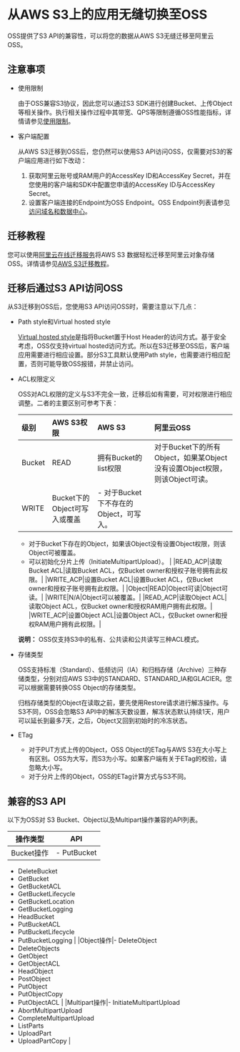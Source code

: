 # 从AWS S3上的应用无缝切换至OSS

OSS提供了S3 API的兼容性，可以将您的数据从AWS S3无缝迁移至阿里云OSS。

## 注意事项

-   使用限制

    由于OSS兼容S3协议，因此您可以通过S3 SDK进行创建Bucket、上传Object等相关操作。执行相关操作过程中其带宽、QPS等限制遵循OSS性能指标，详情请参见[使用限制](/intl.zh-CN/产品简介/使用限制.md)。

-   客户端配置

    从AWS S3迁移到OSS后，您仍然可以使用S3 API访问OSS，仅需要对S3的客户端应用进行如下改动：

    1.  获取阿里云账号或RAM用户的AccessKey ID和AccessKey Secret，并在您使用的客户端和SDK中配置您申请的AccessKey ID与AccessKey Secret。
    2.  设置客户端连接的Endpoint为OSS Endpoint。OSS Endpoint列表请参见[访问域名和数据中心](/intl.zh-CN/开发指南/访问域名（Endpoint）/访问域名和数据中心.md)。

## 迁移教程

您可以使用[阿里云在线迁移服务](https://mgw.console.aliyun.com/job?_k=r90z7u#/job?_k=xdgp8r)将AWS S3 数据轻松迁移至阿里云对象存储OSS。详情请参见[AWS S3迁移教程]()。

## 迁移后通过S3 API访问OSS

从S3迁移到OSS后，您使用S3 API访问OSS时，需要注意以下几点：

-   Path style和Virtual hosted style

    [Virtual hosted style](http://docs.aws.amazon.com/AmazonS3/latest/dev/VirtualHosting.html)是指将Bucket置于Host Header的访问方式。基于安全考虑，OSS仅支持virtual hosted访问方式。所以在S3迁移至OSS后，客户端应用需要进行相应设置。部分S3工具默认使用Path style，也需要进行相应配置，否则可能导致OSS报错，并禁止访问。

-   ACL权限定义

    OSS对ACL权限的定义与S3不完全一致，迁移后如有需要，可对权限进行相应调整。二者的主要区别可参考下表：

    |级别|AWS S3权限|AWS S3|阿里云OSS|
    |:-|:-------|:-----|:-----|
    |Bucket|READ|拥有Bucket的list权限|对于Bucket下的所有Object，如果某Object没有设置Object权限，则该Object可读。|
    |WRITE|Bucket下的Object可写入或覆盖|    -   对于Bucket下不存在的Object，可写入。
    -   对于Bucket下存在的Object，如果该Object没有设置Object权限，则该Object可被覆盖。
    -   可以初始化分片上传（InitiateMultipartUpload）。 |
    |READ\_ACP|读取Bucket ACL|读取Bucket ACL，仅Bucket owner和授权子账号拥有此权限。|
    |WRITE\_ACP|设置Bucket ACL|设置Bucket ACL，仅Bucket owner和授权子账号拥有此权限。|
    |Object|READ|Object可读|Object可读。|
    |WRITE|N/A|Object可以被覆盖。|
    |READ\_ACP|读取Object ACL|读取Object ACL，仅Bucket owner和授权RAM用户拥有此权限。|
    |WRITE\_ACP|设置Object ACL|设置Object ACL，仅Bucket owner和授权RAM用户拥有此权限。|

    **说明：** OSS仅支持S3中的私有、公共读和公共读写三种ACL模式。

-   存储类型

    OSS支持标准（Standard）、低频访问（IA）和归档存储（Archive）三种存储类型，分别对应AWS S3中的STANDARD、STANDARD\_IA和GLACIER。您可以根据需要转换OSS Object的存储类型。

    归档存储类型的Object在读取之前，要先使用Restore请求进行解冻操作。与S3不同，OSS会忽略S3 API中的解冻天数设置，解冻状态默认持续1天，用户可以延长到最多7天，之后，Object又回到初始时的冷冻状态。

-   ETag
    -   对于PUT方式上传的Object，OSS Object的ETag与AWS S3在大小写上有区别。OSS为大写，而S3为小写。如果客户端有关于ETag的校验，请忽略大小写。
    -   对于分片上传的Object，OSS的ETag计算方式与S3不同。

## 兼容的S3 API

以下为OSS对 S3 Bucket、Object以及Multipart操作兼容的API列表。

|操作类型|API|
|----|---|
|Bucket操作|-   PutBucket
-   DeleteBucket
-   GetBucket
-   GetBucketACL
-   GetBucketLifecycle
-   GetBucketLocation
-   GetBucketLogging
-   HeadBucket
-   PutBucketACL
-   PutBucketLifecycle
-   PutBucketLogging |
|Object操作|-   DeleteObject
-   DeleteObjects
-   GetObject
-   GetObjectACL
-   HeadObject
-   PostObject
-   PutObject
-   PutObjectCopy
-   PutObjectACL |
|Multipart操作|-   InitiateMultipartUpload
-   AbortMultipartUpload
-   CompleteMultipartUpload
-   ListParts
-   UploadPart
-   UploadPartCopy |

